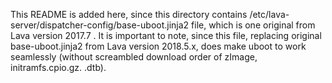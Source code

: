 This README is added here, since this directory contains /etc/lava-server/dispatcher-config/base-uboot.jinja2
file, which is one original from Lava version 2017.7 . It is important to note, since this file, replacing
original base-uboot.jinja2 from Lava version 2018.5.x, does make uboot to work seamlessly (without screambled
download order of zImage, initramfs.cpio.gz. .dtb).
